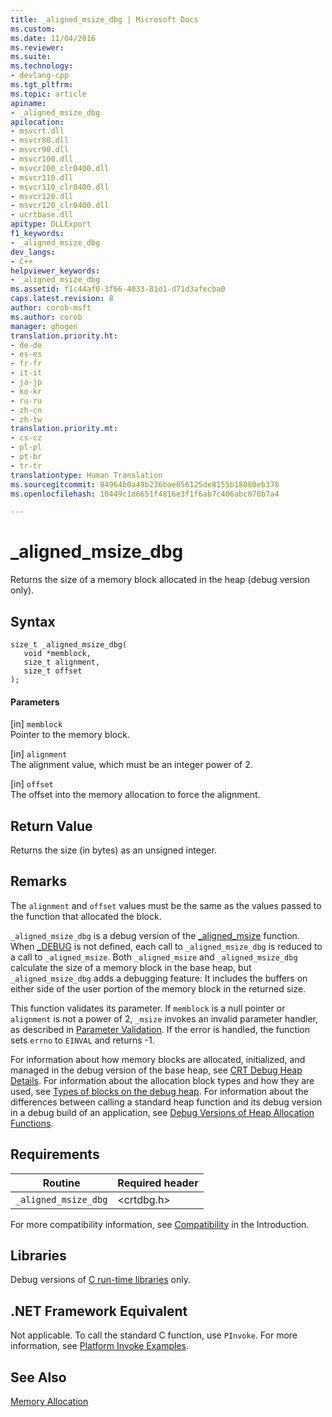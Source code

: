 ```yaml
---
title: _aligned_msize_dbg | Microsoft Docs
ms.custom: 
ms.date: 11/04/2016
ms.reviewer: 
ms.suite: 
ms.technology:
- devlang-cpp
ms.tgt_pltfrm: 
ms.topic: article
apiname:
- _aligned_msize_dbg
apilocation:
- msvcrt.dll
- msvcr80.dll
- msvcr90.dll
- msvcr100.dll
- msvcr100_clr0400.dll
- msvcr110.dll
- msvcr110_clr0400.dll
- msvcr120.dll
- msvcr120_clr0400.dll
- ucrtbase.dll
apitype: DLLExport
f1_keywords:
- _aligned_msize_dbg
dev_langs:
- C++
helpviewer_keywords:
- _aligned_msize_dbg
ms.assetid: f1c44af0-3f66-4033-81d1-d71d3afecba0
caps.latest.revision: 8
author: corob-msft
ms.author: corob
manager: ghogen
translation.priority.ht:
- de-de
- es-es
- fr-fr
- it-it
- ja-jp
- ko-kr
- ru-ru
- zh-cn
- zh-tw
translation.priority.mt:
- cs-cz
- pl-pl
- pt-br
- tr-tr
translationtype: Human Translation
ms.sourcegitcommit: 84964b0a49b236bae056125de8155b18880eb378
ms.openlocfilehash: 10449c1d6651f4816e3f1f6ab7c406abc070b7a4

---
```

# _aligned_msize_dbg
Returns the size of a memory block allocated in the heap (debug version only).  
  
## Syntax  
  
```  
size_t _aligned_msize_dbg(  
   void *memblock,  
   size_t alignment,  
   size_t offset  
);  
```  
  
#### Parameters  
 [in] `memblock`  
 Pointer to the memory block.  
  
 [in] `alignment`  
 The alignment value, which must be an integer power of 2.  
  
 [in] `offset`  
 The offset into the memory allocation to force the alignment.  
  
## Return Value  
 Returns the size (in bytes) as an unsigned integer.  
  
## Remarks  
 The `alignment` and `offset` values must be the same as the values passed to the function that allocated the block.  
  
 `_aligned_msize_dbg` is a debug version of the [_aligned_msize](../../c-runtime-library/reference/aligned-msize.md) function. When [_DEBUG](../../c-runtime-library/debug.md) is not defined, each call to `_aligned_msize_dbg` is reduced to a call to `_aligned_msize`. Both `_aligned_msize` and `_aligned_msize_dbg` calculate the size of a memory block in the base heap, but `_aligned_msize_dbg` adds a debugging feature: It includes the buffers on either side of the user portion of the memory block in the returned size.  
  
 This function validates its parameter. If `memblock` is a null pointer or `alignment` is not a power of 2, `_msize` invokes an invalid parameter handler, as described in [Parameter Validation](../../c-runtime-library/parameter-validation.md). If the error is handled, the function sets `errno` to `EINVAL` and returns -1.  
  
 For information about how memory blocks are allocated, initialized, and managed in the debug version of the base heap, see [CRT Debug Heap Details](/visualstudio/debugger/crt-debug-heap-details). For information about the allocation block types and how they are used, see [Types of blocks on the debug heap](/visualstudio/debugger/crt-debug-heap-details). For information about the differences between calling a standard heap function and its debug version in a debug build of an application, see [Debug Versions of Heap Allocation Functions](/visualstudio/debugger/debug-versions-of-heap-allocation-functions).  
  
## Requirements  
  
|Routine|Required header|  
|-------------|---------------------|  
|`_aligned_msize_dbg`|\<crtdbg.h>|  
  
 For more compatibility information, see [Compatibility](../../c-runtime-library/compatibility.md) in the Introduction.  
  
## Libraries  
 Debug versions of [C run-time libraries](../../c-runtime-library/crt-library-features.md) only.  
  
## .NET Framework Equivalent  
 Not applicable. To call the standard C function, use `PInvoke`. For more information, see [Platform Invoke Examples](http://msdn.microsoft.com/Library/15926806-f0b7-487e-93a6-4e9367ec689f).  
  
## See Also  
 [Memory Allocation](../../c-runtime-library/memory-allocation.md)


<!--HONumber=Jan17_HO2-->


